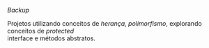 *Backup*

Projetos utilizando conceitos de _herança_, _polimorfismo_, explorando conceitos de _protected_ <br/> 
interface e métodos abstratos. 
